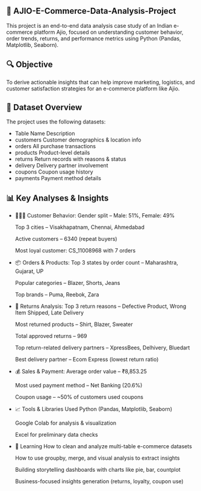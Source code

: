 ## 🛒 AJIO-E-Commerce-Data-Analysis-Project

This project is an end-to-end data analysis case study of an Indian e-commerce platform Ajio, focused on understanding customer behavior, order trends, returns, and performance metrics using Python (Pandas, Matplotlib, Seaborn).

## 🔍 Objective
To derive actionable insights that can help improve marketing, logistics, and customer satisfaction strategies for an e-commerce platform like Ajio.

## 📁 Dataset Overview
   The project uses the following datasets:

  * Table Name	Description
  * customers	Customer demographics & location info
  * orders	All purchase transactions
  * products	Product-level details
  * returns	Return records with reasons & status
  * delivery	Delivery partner involvement
  * coupons	Coupon usage history
  * payments	Payment method details

## 📊 Key Analyses & Insights
* 🧑‍🤝‍🧑 Customer Behavior:
  Gender split – Male: 51%, Female: 49%

  Top 3 cities – Visakhapatnam, Chennai, Ahmedabad

  Active customers – 6340 (repeat buyers)

  Most loyal customer: CS_11008968 with 7 orders

* 📦 Orders & Products:
  Top 3 states by order count – Maharashtra, Gujarat, UP

  Popular categories – Blazer, Shorts, Jeans

  Top brands – Puma, Reebok, Zara

* 🔁 Returns Analysis:
  Top 3 return reasons – Defective Product, Wrong Item Shipped, Late Delivery

  Most returned products – Shirt, Blazer, Sweater

  Total approved returns – 969

  Top return-related delivery partners – XpressBees, Delhivery, Bluedart

  Best delivery partner – Ecom Express (lowest return ratio)

* 💰 Sales & Payment:
  Average order value – ₹8,853.25

  Most used payment method – Net Banking (20.6%)

  Coupon usage – ~50% of customers used coupons

* 📈 Tools & Libraries Used
  Python (Pandas, Matplotlib, Seaborn)

  Google Colab for analysis & visualization

  Excel for preliminary data checks

* 🧠 Learning
  How to clean and analyze multi-table e-commerce datasets

  How to use groupby, merge, and visual analysis to extract insights

  Building storytelling dashboards with charts like pie, bar, countplot

  Business-focused insights generation (returns, loyalty, coupon use)


